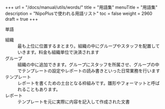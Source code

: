 +++
url = "/docs/manual/utils/words/"
title = "用語集"
menuTitle = "用語集"
description = "NipoPlusで使われる用語リスト"
toc = false
weight = 2960
draft = true
+++

単語

<dl class="basic">
<dt>組織</dt>
<dd>最も上位に位置するまとまり。組織の中にグループやスタッフを配置していきます。料金も組織単位で決済されます</dd>
<dt>グループ</dt>
<dd>組織の中に追加できます。グループにスタッフを所属させ、グループの中でテンプレートの設定やレポートの読み書きといった日常業務を行います</dd>
<dt>テンプレート</dt>
<dd>レポートを書くための土台となる枠組みです。雛形やフォーマットと呼ばれることもあります。</dd>
<dt>レポート</dt>
<dd>テンプレートを元に実際に内容を記入して作成された文書</dd>
</dl>
